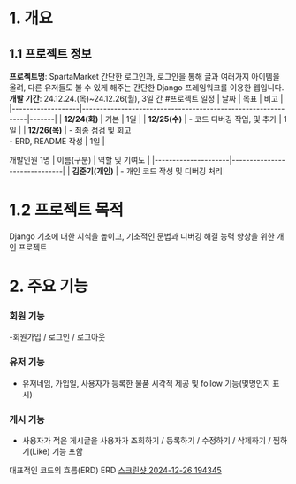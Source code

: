 # 1. 개요
## 1.1 프로젝트 정보
**프로젝트명**: SpartaMarket
간단한 로그인과, 로그인을 통해 글과 여러가지 아이템을 올려, 다른 유저들도 볼 수 있게 해주는 간단한 Django 프레임워크를 이용한 웹입니다.
**개발 기간**: 24.12.24.(목)~24.12.26(월), 3일 간
#프로젝트 일정
| 날짜              | 목표                                                           | 비고  |
|-------------------|--------------------------------------------------------------|-------|
| **12/24(화)**     | 기본  | 1일   |
| **12/25(수)** | - 코드 디버깅 작업, 및 추가                                      | 1일   |
| **12/26(목)**       | - 최종 점검 및 회고<br>- ERD, README 작성                          | 1일   |

개발인원 1명
| 이름(구분)          | 역할 및 기여도                                                                                              |
|---------------------|------------------------------|
| **김준기(개인)**     | - 개인 코드 작성 및 디버깅 처리

# 1.2 프로젝트 목적
Django 기초에 대한 지식을 높이고, 기초적인 문법과 디버깅 해결 능력 향상을 위한 개인 프로젝트

# 2. 주요 기능
### 회원 기능
 -회원가입 / 로그인 / 로그아웃
### 유저 기능
 - 유저네임, 가입일, 사용자가 등록한 물품 시각적 제공 및 follow 기능(몇명인지 표시)
### 게시 기능
 - 사용자가 적은 게시글을 사용자가 조회하기 / 등록하기 / 수정하기 / 삭제하기 / 찜하기(Like) 기능 포함

대표적인 코드의 흐름(ERD)
ERD
[스크린샷 2024-12-26 194345](https://github.com/user-attachments/assets/6ea4c78e-e5e3-47a7-b950-6416c5076694)


